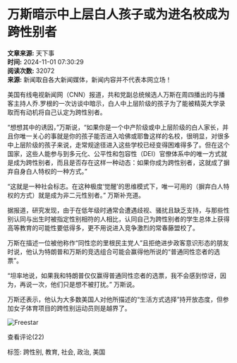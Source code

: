 # 万斯暗示中上层白人孩子或为进名校成为跨性别者

**文章来源:** 天下事  
**时间:** 2024-11-01 07:30:29  
**阅读次数:** 32072  
**来源:** 新闻取自各大新闻媒体，新闻内容并不代表本网立场！

美国有线电视新闻网（CNN）报道，共和党副总统候选人万斯在周四播出的与播客主持人乔.罗根的一次访谈中暗示，白人中上层阶级的孩子为了能被精英大学录取而有动机将自己认定为跨性别者。 

“想想其中的诱因，”万斯说，“如果你是一个中产阶级或中上层阶级的白人家长，并且你唯一关心的事就是你的孩子能否进入哈佛或耶鲁这样的名校，很明显，对很多中上层阶级的孩子来说，走常规途径进入这些学校已经变得困难得多了。但在这个国家，这些人能参与到多元化、公平性和包容性（DEI）官僚体系中的唯一方式就是成为跨性别者，而且是否存在这样一种动态：如果你成为跨性别者，这就成了摒弃自身白人特权的一种方式。”

“这就是一种社会标志。在这种极度‘觉醒’的思维模式下，唯一可用的（摒弃白人特权的方式）就是成为非二元性别者。” 万斯补充道。

据报道，研究发现，由于在低年级时通常会遭遇歧视、骚扰且缺乏支持，与那些性别认同与出生时被指定性别相符的人相比，认同自己为跨性别者的学生总体上获得高等教育的可能性要低得多，更不用说进入竞争激烈的常春藤盟校了。

万斯在描述一位被他称作“同性恋的里根民主党人”且拒绝进步政客意识形态的朋友时说，他认为特朗普和万斯的竞选组合可能会赢得他所说的“普通同性恋者的选票”。

“坦率地说，如果我和特朗普仅仅赢得普通同性恋者的选票，我不会感到惊讶，因为，再说一次，他们只是想不被打扰。” 万斯说。

万斯还表示，他认为大多数美国人对他所描述的“生活方式选择”持开放态度，但参加女子体育项目的跨性别运动员则是越界了。

![Freestar](https://a.pub.network/core/imgs/fslogo-green.svg)

查看评论(22)

标签: 跨性别, 教育, 社会, 政治, 美国